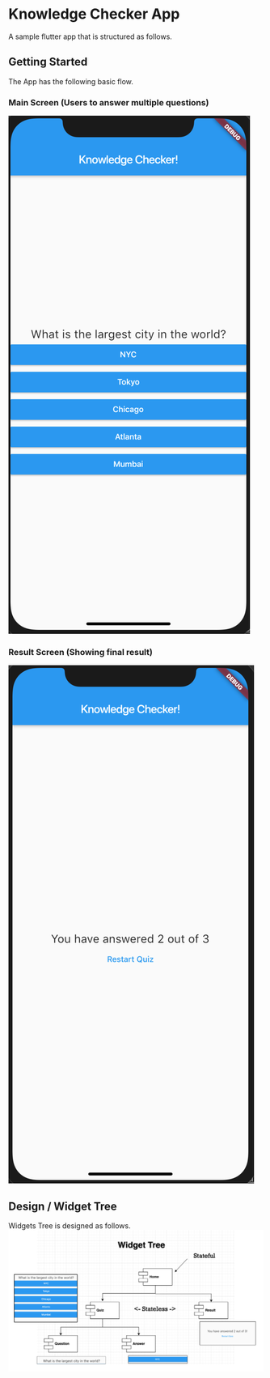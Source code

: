 # Knowledge Checker App
A sample flutter app that is structured as follows.

## Getting Started
The App has the following basic flow.

### Main Screen (Users to answer multiple questions)
![Main Screen](resources/MainScreen.png)

### Result Screen (Showing final result)
![Result Screen](resources/ResultScreen.png)

## Design / Widget Tree
Widgets Tree is designed as follows.
![Widget Tree](resources/WidgetTree.png)

